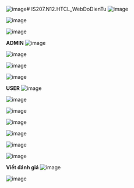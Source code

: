 ![image](https://github.com/van090902/IS207.N12.HTCL_WebDoDienTu/assets/91583799/c432656d-65c9-4eee-8f89-93e9beeed0e8)# IS207.N12.HTCL_WebDoDienTu
![image](https://github.com/van090902/IS207.N12.HTCL_WebDoDienTu/assets/91583799/830abd62-f3c1-464c-8eef-ce1f8c73f41a)

![image](https://github.com/van090902/IS207.N12.HTCL_WebDoDienTu/assets/91583799/12ab1201-a14f-41d6-9922-254b8c38d02d)

![image](https://github.com/van090902/IS207.N12.HTCL_WebDoDienTu/assets/91583799/dd233ce7-7833-46b5-b81c-3aa508a18d97)

**ADMIN**
![image](https://github.com/van090902/IS207.N12.HTCL_WebDoDienTu/assets/91583799/2112e681-d741-4959-b5a6-929ec9e6e5a7)

![image](https://github.com/van090902/IS207.N12.HTCL_WebDoDienTu/assets/91583799/6f2fccee-cdd0-47ae-b3d1-780fb2b8d1a1)

![image](https://github.com/van090902/IS207.N12.HTCL_WebDoDienTu/assets/91583799/264e6377-55ee-4834-9e3d-e8780e58fe6c)



![image](https://github.com/van090902/IS207.N12.HTCL_WebDoDienTu/assets/91583799/01c84d8c-214c-40fc-8eb6-870cc122839c)

**USER**
![image](https://github.com/van090902/IS207.N12.HTCL_WebDoDienTu/assets/91583799/c61d9f13-d21a-4b79-bc26-c11af4120588)

![image](https://github.com/van090902/IS207.N12.HTCL_WebDoDienTu/assets/91583799/a1ba75dd-3542-4e24-821a-e7acf68a0ac0)

![image](https://github.com/van090902/IS207.N12.HTCL_WebDoDienTu/assets/91583799/66630dae-0647-460e-b1df-f7fab798c687)

![image](https://github.com/van090902/IS207.N12.HTCL_WebDoDienTu/assets/91583799/e0327e34-b277-442b-952e-aaa20e1fc802)

![image](https://github.com/van090902/IS207.N12.HTCL_WebDoDienTu/assets/91583799/cf06dc3d-c3a2-46cf-aabe-c0bc22945ac3)

![image](https://github.com/van090902/IS207.N12.HTCL_WebDoDienTu/assets/91583799/80589c81-246d-45d2-898b-9141e864377b)

![image](https://github.com/van090902/IS207.N12.HTCL_WebDoDienTu/assets/91583799/62b04900-20af-4067-b0e6-6ade56ecb3b5)

**Viết đánh giá**
![image](https://github.com/van090902/IS207.N12.HTCL_WebDoDienTu/assets/91583799/dbe7bd4b-2eb2-486e-8b7f-2acdc1786898)

![image](https://github.com/van090902/IS207.N12.HTCL_WebDoDienTu/assets/91583799/db9ba664-ac8f-4201-85ba-1d244d658866)

